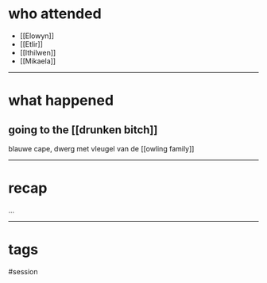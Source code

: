 # who attended

- [[Elowyn]]
- [[Etlir]]
- [[Ithilwen]]
- [[Mikaela]]

---
# what happened

## going to the [[drunken bitch]]
blauwe cape, dwerg met vleugel van de [[owling family]]

---
# recap

...

---
# tags

#session